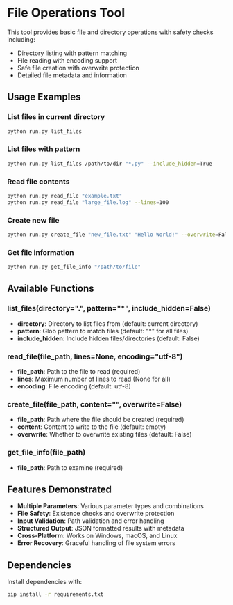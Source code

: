# File Operations Tool

This tool provides basic file and directory operations with safety checks including:

- Directory listing with pattern matching
- File reading with encoding support
- Safe file creation with overwrite protection
- Detailed file metadata and information

## Usage Examples

### List files in current directory
```bash
python run.py list_files
```

### List files with pattern
```bash
python run.py list_files /path/to/dir "*.py" --include_hidden=True
```

### Read file contents
```bash
python run.py read_file "example.txt"
python run.py read_file "large_file.log" --lines=100
```

### Create new file
```bash
python run.py create_file "new_file.txt" "Hello World!" --overwrite=False
```

### Get file information
```bash
python run.py get_file_info "/path/to/file"
```

## Available Functions

### list_files(directory=".", pattern="*", include_hidden=False)
- **directory**: Directory to list files from (default: current directory)
- **pattern**: Glob pattern to match files (default: "*" for all files)
- **include_hidden**: Include hidden files/directories (default: False)

### read_file(file_path, lines=None, encoding="utf-8")
- **file_path**: Path to the file to read (required)
- **lines**: Maximum number of lines to read (None for all)
- **encoding**: File encoding (default: utf-8)

### create_file(file_path, content="", overwrite=False)
- **file_path**: Path where the file should be created (required)
- **content**: Content to write to the file (default: empty)
- **overwrite**: Whether to overwrite existing files (default: False)

### get_file_info(file_path)
- **file_path**: Path to examine (required)

## Features Demonstrated

- **Multiple Parameters**: Various parameter types and combinations
- **File Safety**: Existence checks and overwrite protection
- **Input Validation**: Path validation and error handling
- **Structured Output**: JSON formatted results with metadata
- **Cross-Platform**: Works on Windows, macOS, and Linux
- **Error Recovery**: Graceful handling of file system errors

## Dependencies

Install dependencies with:
```bash
pip install -r requirements.txt
```
